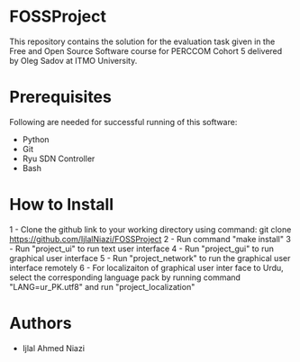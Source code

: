 # FOSSProject

This repository contains the solution for the evaluation task given in the Free and Open Source Software course for PERCCOM Cohort 5 delivered by 
Oleg Sadov at ITMO University.

# Prerequisites

Following are needed for successful running of this software:
- Python
- Git
- Ryu SDN Controller
- Bash

# How to Install

1 - Clone the github link to your working directory using command: git clone https://github.com/IjlalNiazi/FOSSProject
2 - Run command "make install"
3 - Run "project_ui" to run text user interface
4 - Run "project_gui" to run graphical user interface 
5 - Run "project_network" to run the graphical user interface remotely 
6 - For localizaiton of graphical user inter face to Urdu, select the corresponding language pack by
    running command "LANG=ur_PK.utf8" and run "project_localization"

# Authors

- Ijlal Ahmed Niazi
